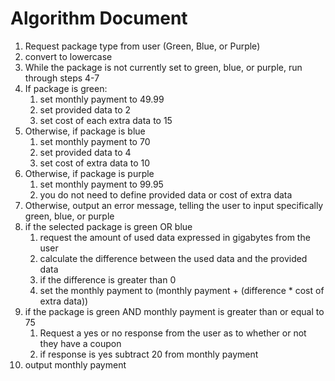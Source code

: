# Algorithm Document

1. Request package type from user (Green, Blue, or Purple) 
2. convert to lowercase
3. While the package is not currently set to green, blue, or purple, run through steps 4-7
4. If package is green: 
   1. set monthly payment to 49.99
   2. set provided data to 2
   3. set cost of each extra data to 15
5. Otherwise, if package is blue
    1. set monthly payment to 70
    2. set provided data to 4
    3. set cost of extra data to 10
6. Otherwise, if package is purple
    1. set monthly payment to 99.95
   2. you do not need to define provided data or cost of extra data
7. Otherwise, output an error message, telling the user to input specifically green, blue, or purple
8. if the selected package is green OR blue
    1. request the amount of used data expressed in gigabytes from the user 
   2. calculate the difference between the used data and the provided data
   3. if the difference is greater than 0
   4. set the monthly payment to (monthly payment + (difference * cost of extra data))
9. if the package is green AND monthly payment is greater than or equal to 75
   1. Request a yes or no response from the user as to whether or not they have a coupon
   2. if response is yes subtract 20 from monthly payment
10. output monthly payment
      
      
    